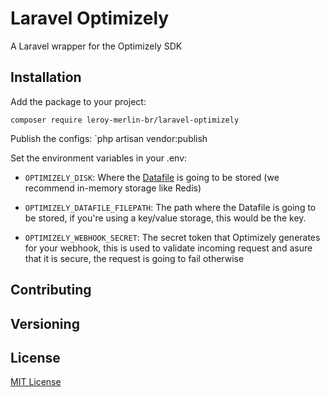 # Laravel Optimizely
A Laravel wrapper for the Optimizely SDK

## Installation

Add the package to your project:

`composer require leroy-merlin-br/laravel-optimizely`

Publish the configs:
`php artisan vendor:publish

Set the environment variables in your .env:
- `OPTIMIZELY_DISK`: Where the [Datafile](https://docs.developers.optimizely.com/full-stack/docs/get-the-datafile) is going to be stored (we recommend in-memory storage like Redis)

- `OPTIMIZELY_DATAFILE_FILEPATH`: The path where the Datafile is going to be stored, if you're using a key/value storage, this would be the key.

- `OPTIMIZELY_WEBHOOK_SECRET`: The secret token that Optimizely generates for your webhook, this is used to validate incoming request and asure that it is secure, the request is going to fail otherwise



## Contributing

## Versioning

## License
[MIT License](https://github.com/leroy-merlin-br/laravel-optimizely/blob/master/LICENSE)
